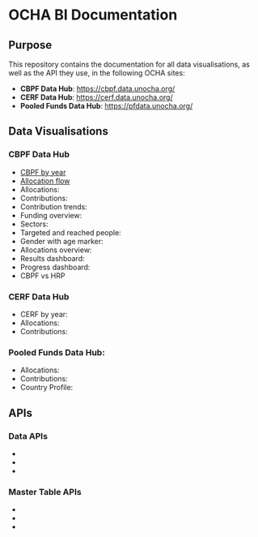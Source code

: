 # OCHA BI Documentation

## Purpose

This repository contains the documentation for all data visualisations, as well as the API they use, in the following OCHA sites:

-   **CBPF Data Hub**: https://cbpf.data.unocha.org/
-   **CERF Data Hub**: https://cerf.data.unocha.org/
-   **Pooled Funds Data Hub**: https://pfdata.unocha.org/

## Data Visualisations

### CBPF Data Hub

-   [CBPF by year](./Dataviz/CBPF%20Data%20Hub/CBPF%20by%20year.md)
-   [Allocation flow](./Dataviz/CBPF%20Data%20Hub/Allocation%20flow.md)
-   Allocations:
-   Contributions:
-   Contribution trends:
-   Funding overview:
-   Sectors:
-   Targeted and reached people:
-   Gender with age marker:
-   Allocations overview:
-   Results dashboard:
-   Progress dashboard:
-   CBPF vs HRP

### CERF Data Hub

-   CERF by year:
-   Allocations:
-   Contributions:

### Pooled Funds Data Hub:

-   Allocations:
-   Contributions:
-   Country Profile:

## APIs

### Data APIs

-
-
-

### Master Table APIs

-
-
-
